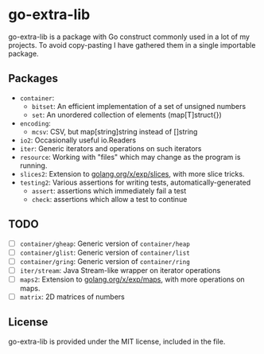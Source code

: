 go-extra-lib
============

go-extra-lib is a package with Go construct commonly used in a lot of my projects.
To avoid copy-pasting I have gathered them in a single importable package.


Packages
--------

- `container`:
    - `bitset`: An efficient implementation of a set of unsigned numbers
    - `set`: An unordered collection of elements (map\[T\]struct{})
- `encoding`:
    - `mcsv`: CSV, but map\[string\]string instead of \[\]string
- `io2`: Occasionally useful io.Readers
- `iter`: Generic iterators and operations on such iterators
- `resource`: Working with "files" which may change as the program is running.
- `slices2`: Extension to [golang.org/x/exp/slices](https://pkg.go.dev/golang.org/x/exp/slices), with more slice tricks.
- `testing2`: Various assertions for writing tests, automatically-generated
    - `assert`: assertions which immediately fail a test
    - `check`: assertions which allow a test to continue

TODO
----

- [ ] `container/gheap`: Generic version of `container/heap`
- [ ] `container/glist`: Generic version of `container/list`
- [ ] `container/gring`: Generic version of `container/ring`
- [ ] `iter/stream`: Java Stream-like wrapper on iterator operations
- [ ] `maps2`: Extension to [golang.org/x/exp/maps](https://pkg.go.dev/golang.org/x/exp/maps), with more operations on maps.
- [ ] `matrix`: 2D matrices of numbers

License
-------

go-extra-lib is provided under the MIT license, included in the <LICENSE> file.
